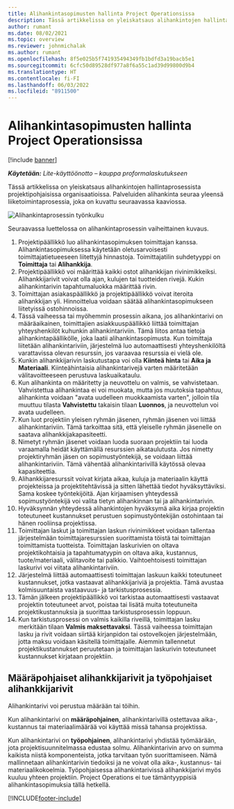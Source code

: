 ```yaml
---
title: Alihankintasopimusten hallinta Project Operationsissa
description: Tässä artikkelissa on yleiskatsaus alihankintojen hallintaprosessista, joka on tyypillinen projektipohjaisille organisaatioille.
author: rumant
ms.date: 08/02/2021
ms.topic: overview
ms.reviewer: johnmichalak
ms.author: rumant
ms.openlocfilehash: 8f5e025b5f741935494349fb1bdfd3a19bacb5e1
ms.sourcegitcommit: 6cfc50d89528df977a8f6a55c1ad39d99800d9b4
ms.translationtype: HT
ms.contentlocale: fi-FI
ms.lasthandoff: 06/03/2022
ms.locfileid: "8911500"
---
```

# <a name="subcontract-management-in-project-operations"></a>Alihankintasopimusten hallinta Project Operationsissa

[!include [banner](../../includes/dataverse-preview.md)]

_**Käytetään:** Lite-käyttöönotto – kauppa proformalaskutukseen_

Tässä artikkelissa on yleiskatsaus alihankintojen hallintaprosessista projektipohjaisissa organisaatioissa. Palveluiden alihankinta seuraa yleensä liiketoimintaprosessia, joka on kuvattu seuraavassa kaaviossa.

![Alihankintaprosessin työnkulku](../media/SubcontractingProcessFlow.png)

Seuraavassa luettelossa on alihankintaprosessin vaiheittainen kuvaus.

1. Projektipäällikkö luo alihankintasopimuksen toimittajan kanssa. Alihankintasopimuksessa käytetään oletusarvoisesti toimittajatietueeseen liitettyjä hinnastoja. Toimittajatilin suhdetyyppi on **Toimittaja** tai **Alihankkija**.
2. Projektipäällikkö voi määrittää kaikki ostot alihankkijan rivinimikkeiksi. Alihankkijarivit voivat olla ajan, kulujen tai tuotteiden rivejä. Kukin alihankintarivin tapahtumaluokka määrittää rivin.
3. Toimittajan asiakaspäällikkö ja projektipäällikkö voivat iteroita alihankkijan yli. Hinnoittelua voidaan säätää alihankintasopimukseen liitetyissä ostohinnoissa.
4. Tässä vaiheessa tai myöhemmin prosessin aikana, jos alihankintarivi on määräaikainen, toimittajien asiakkuuspäällikkö liittää toimittajan yhteyshenkilöt kuhunkin alihankintariviin. Tämä liitos antaa tietoja alihankintapäällikölle, joka laatii alihankintasopimusta. Kun toimittaja liitetään alihankintariviin, järjestelmä luo automaattisesti yhteyshenkilöltä varattavissa olevan resurssin, jos varaavaa resurssia ei vielä ole.
5. Kunkin alihankkijarivin laskutustapa voi olla **Kiinteä hinta** tai **Aika ja Materiaali**. Kiinteähintaisia alihankintarivejä varten määritetään välitavoitteeseen perustuva laskuaikataulu.
6.  Kun alihankinta on määritetty ja neuvottelu on valmis, se vahvistetaan. Vahvistettua alihankintaa ei voi muokata, mutta jos muutoksia tapahtuu, alihankinta voidaan "avata uudelleen muokkaamista varten", jolloin tila muuttuu tilasta **Vahvistettu** takaisin tilaan **Luonnos**, ja neuvottelun voi avata uudelleen. 
7.  Kun luot projektiin yleisen ryhmän jäsenen, ryhmän jäsenen voi liittää alihankintariviin. Tämä tarkoittaa sitä, että yleiselle ryhmän jäsenelle on saatava alihankkijakapasiteetti.
8.  Nimetyt ryhmän jäsenet voidaan luoda suoraan projektiin tai luoda varaamalla heidät käyttämällä resurssien aikataulutusta. Jos nimetty projektiryhmän jäsen on sopimustyöntekijä, se voidaan liittää alihankintariviin. Tämä vähentää alihankintarivillä käytössä olevaa kapasiteettia.
9.  Alihankkijaresurssit voivat kirjata aikaa, kuluja ja materiaalin käyttä projekteissa ja projektitehtävissä ja sitten lähettää tiedot hyväksyttäviksi. Sama koskee työntekijöitä. Ajan kirjaamisen yhteydessä sopimustyöntekijä voi valita tietyn alihankinnan tai ja alihankintarivin.
10. Hyväksynnän yhteydessä alihankintojen hyväksymä aika kirjaa projektin toteutuneet kustannukset perustuen sopimustyöntekijän ostohintaan tai hänen rooliinsa projektissa.
11. Toimittajan laskut ja toimittajan laskun rivinimikkeet voidaan tallentaa järjestelmään toimittajaresurssien suorittamista töistä tai toimittajan toimittamista tuotteista. Toimittajan laskurivien on oltava projektikohtaisia ja tapahtumatyypin on oltava aika, kustannus, tuote/materiaali, välitavoite tai palkkio. Vaihtoehtoisesti toimittajan laskurivi voi viitata alihankintariviin.
12. Järjestelmä liittää automaattisesti toimittajan laskuun kaikki toteutuneet kustannukset, jotka vastaavat alihankkijariviä ja projektia. Tämä avustaa kolmisuuntaista vastaavuus- ja tarkistusprosessia.
13. Tämän jälkeen projektipäällikkö voi tarkistaa automaattisesti vastaavat projektin toteutuneet arvot, poistaa tai lisätä muita toteutuneita projektikustannuksia ja suorittaa tarkistusprosessin loppuun.
14. Kun tarkistusprosessi on valmis kaikilla riveillä, toimittajan lasku merkitään tilaan **Valmis maksettavaksi**. Tässä vaiheessa toimittajan lasku ja rivit voidaan siirtää kirjanpidon tai ostovelkojen järjestelmään, jotta maksu voidaan käsitellä toimittajalle. Aiemmin tallennetut projektikustannukset peruutetaan ja toimittajan laskurivin toteutuneet kustannukset kirjataan projektiin.

## <a name="quantity-based-subcontract-lines-and-work-based-subcontract-lines"></a>Määräpohjaiset alihankkijarivit ja työpohjaiset alihankkijarivit

Alihankintarivi voi perustua määrään tai töihin. 

Kun alihankintarivi on **määräpohjainen**, alihankintarivillä ostettavaa aika-, kustannus tai materiaalimäärää voi käyttää missä tahansa projektissa.

Kun alihankintarivi on **työpohjainen**, alihankintarivi yhdistää työmäärään, jota projektisuunnitelmassa edustaa solmu. Alihankintarivin arvo on summa kaikista niistä komponenteista, jotka tarvitaan työn suorittamiseen. Nämä mallinnetaan alihankintarivin tiedoiksi ja ne voivat olla aika-, kustannus- tai materiaalikokoelmia. Työpohjaisessa alihankintarivissä alihankkijarivi myös kuuluu yhteen projektiin. Project Operations ei tue tämäntyyppisiä alihankintasopimuksia tällä hetkellä.

[!INCLUDE[footer-include](../../includes/footer-banner.md)]

